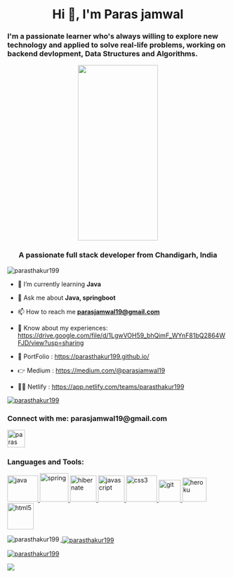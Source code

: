 <h1 align="center">Hi 👋, I'm Paras jamwal</h1>

<div width="80%" margin="auto" >
<h3>I'm a passionate learner who's always willing to explore new technology and applied to solve real-life problems, working on backend devlopment, Data Structures and Algorithms.</h3>

</div>
<p align="center">
<img  align="center" width="60%" height="400px" src="https://stickers.vidio.com/packs/146-jayaprogrammer/jayaprogrammer02.gif"></p>
<h3 align="center">A passionate full stack developer from Chandigarh, India</h3>

<p align="left"> <img src="https://komarev.com/ghpvc/?username=parasthakur199&label=Profile%20views&color=0e75b6&style=flat" alt="parasthakur199" /> </p>



- 🌱 I’m currently learning **Java**

- 💬 Ask me about **Java, springboot**

- 📫 How to reach me **parasjamwal19@gmail.com**

- 📄 Know about my experiences: https://drive.google.com/file/d/1LgwVOH59_bhQimF_WYnF81bQ2864WFJD/view?usp=sharing

- 📂 PortFolio : https://parasthakur199.github.io/

- 👉 Medium : https://medium.com/@parasjamwal19

- 👩‍💻 Netlify : https://app.netlify.com/teams/parasthakur199


<p align="left"> <a href="https://github.com/ryo-ma/github-profile-trophy"><img src="https://github-profile-trophy.vercel.app/?username=parasthakur199" alt="parasthakur199" /></a> </p>



<h3 align="left">Connect with me:  parasjamwal19@gmail.com </h3>

<p align="left">
<a href="https://www.linkedin.com/in/paras-jamwal-311136247/" target="blank"><img align="center" src="https://img.icons8.com/color/1x/linkedin.png" alt="paras jamwal" height="40" width="40" /></a>
</p>

<h3 align="left">Languages and Tools:</h3>
<p align="left"><a href="https://docs.oracle.com/javase/8/docs/api/" target="_blank" rel="noreferrer"><img src="https://cdn.worldvectorlogo.com/logos/java.svg" alt="java" width="70" height="60"/> </a> 
<a href="https://docs.spring.io/spring-boot/docs/current/reference/htmlsingle/" target="_blank" rel="noreferrer"><img src="https://encrypted-tbn0.gstatic.com/images?q=tbn:ANd9GcR1U-2ZsfR_b2cuQjvFEUCvGdx3Tk1BMyGQeSvC-SIguw&s" alt="spring" width="65" height="65"/> </a>  
  <a href="https://hibernate.org/orm/documentation/6.1/" target="_blank" rel="noreferrer"> <img src="https://encrypted-tbn0.gstatic.com/images?q=tbn:ANd9GcRRgStrjWPRQQdXJ7NOLstNMHXBoNCoN10Efg&usqp=CAU" alt="hibernate" width="60" height="60"/> </a>
  <a href="https://developer.mozilla.org/en-US/docs/Web/JavaScript" target="_blank" rel="noreferrer"><img src="https://cdn.iconscout.com/icon/free/png-256/javascript-2038874-1720087.png" alt="javascript" width="60" height="60"/> </a> 
  <a href="https://developer.mozilla.org/en-US/docs/Web/CSS" target="_blank" rel="noreferrer"><img src="https://cdn.freebiesupply.com/logos/thumbs/2x/css3-logo.png" alt="css3" width="70" height="60"/> </a> 
  <a href="https://git-scm.com/" target="_blank" rel="noreferrer"><img src="https://images.velog.io/images/hdy20201004/post/e247016f-6a50-4d26-9204-15cd77b6dcb3/git_logo.png" alt="git" width="50" height="50"/> </a>
  <a href="https://heroku.com" target="_blank" rel="noreferrer"><img src="https://www.vectorlogo.zone/logos/heroku/heroku-icon.svg" alt="heroku" width="55" height="55"/> </a> 
  <a href="https://developer.mozilla.org/en-US/docs/Glossary/HTML5" target="_blank" rel="noreferrer"> <img src="https://www.citypng.com/public/uploads/preview/html5-logo-icon-3d-hd-png-11664330368ddgc1rombr.png" alt="html5" width="60" height="60"/> </a> <a href="https://www.java.com" target="_blank" rel="noreferrer">
  </p>

<p><img align="left" src="https://github-readme-stats.vercel.app/api/top-langs?username=parasthakur199&show_icons=true&locale=en&layout=compact" alt="parasthakur199" /></p>

<p>&nbsp;<img align="center" src="https://github-readme-stats.vercel.app/api?username=parasthakur199&show_icons=true&locale=en" alt="parasthakur199" /></p>

<p><img align="center" src="https://github-readme-streak-stats.herokuapp.com/?user=parasthakur199&" alt="parasthakur199" /></p>



<img src="https://camo.githubusercontent.com/98c70ede3cd9cb49abef16523049aa4bc5960bbc17860f1d6c5894d7849ad255/68747470733a2f2f6d65646961332e67697068792e636f6d2f6d656469612f76685671476b78445978416152624f5756702f67697068792e6769663f6369643d65636630356534376e3476366f6868613870353472366e36336637647130756a30673334786530786e6a70757334356b267269643d67697068792e6769662663743d67"/>

